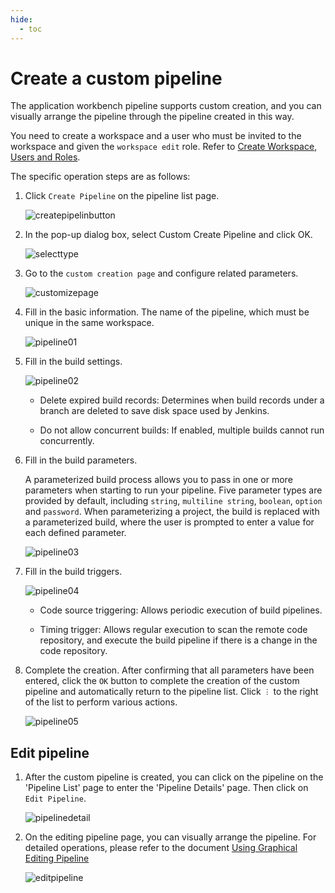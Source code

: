```yaml
---
hide:
  - toc
---
```


# Create a custom pipeline

The application workbench pipeline supports custom creation, and you can visually arrange the pipeline through the pipeline created in this way.

You need to create a workspace and a user who must be invited to the workspace and given the `workspace edit` role.
Refer to [Create Workspace](../../../ghippo/04UserGuide/02Workspace/Workspaces.md), [Users and Roles](../../../ghippo/04UserGuide/01UserandAccess/User.md).

The specific operation steps are as follows:

1. Click `Create Pipeline` on the pipeline list page.

    ![createpipelinbutton](../../images/createpipelinbutton.png)

2. In the pop-up dialog box, select Custom Create Pipeline and click OK.

    ![selecttype](../../images/selecttype.png)

3. Go to the `custom creation page` and configure related parameters.

    ![customizepage](../../images/customizepage.png)

4. Fill in the basic information. The name of the pipeline, which must be unique in the same workspace.

    ![pipeline01](../../images/pipeline01.png)

5. Fill in the build settings.

    ![pipeline02](../../images/pipeline02.png)

    - Delete expired build records: Determines when build records under a branch are deleted to save disk space used by Jenkins.

    - Do not allow concurrent builds: If enabled, multiple builds cannot run concurrently.

6. Fill in the build parameters.
   
    A parameterized build process allows you to pass in one or more parameters when starting to run your pipeline. Five parameter types are provided by default, including `string`, `multiline string`, `boolean`, `option` and `password`.
    When parameterizing a project, the build is replaced with a parameterized build, where the user is prompted to enter a value for each defined parameter.

    ![pipeline03](../../images/pipeline03.png)

7. Fill in the build triggers.

    ![pipeline04](../../images/pipeline04.png)

    - Code source triggering: Allows periodic execution of build pipelines.

    - Timing trigger: Allows regular execution to scan the remote code repository, and execute the build pipeline if there is a change in the code repository.

8. Complete the creation. After confirming that all parameters have been entered, click the `OK` button to complete the creation of the custom pipeline and automatically return to the pipeline list. Click `︙` to the right of the list to perform various actions.

    ![pipeline05](../../images/pipeline05.png)

## Edit pipeline

1. After the custom pipeline is created, you can click on the pipeline on the 'Pipeline List' page to enter the 'Pipeline Details' page. Then click on `Edit Pipeline`.

    ![pipelinedetail](../../images/pipelinedetail.png)

2. On the editing pipeline page, you can visually arrange the pipeline. For detailed operations, please refer to the document [Using Graphical Editing Pipeline](graphicaleditingpipeline.md)

    ![editpipeline](../../images/editpipeline.png)